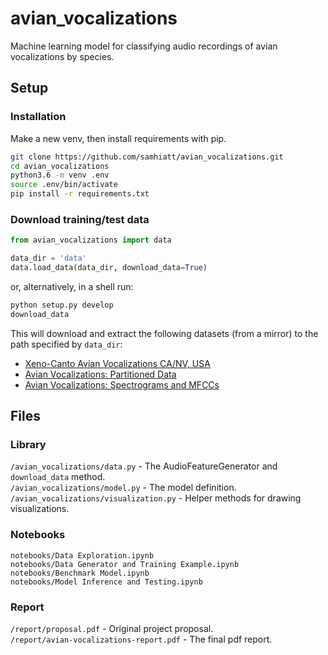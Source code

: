 # avian_vocalizations

Machine learning model for classifying audio recordings of avian vocalizations by species.

## Setup

### Installation

Make a new venv, then install requirements with pip.

```bash
git clone https://github.com/samhiatt/avian_vocalizations.git
cd avian_vocalizations
python3.6 -m venv .env
source .env/bin/activate
pip install -r requirements.txt
```

### Download training/test data

```python
from avian_vocalizations import data

data_dir = 'data'
data.load_data(data_dir, download_data=True)
```
or, alternatively, in a shell run:

```bash
python setup.py develop
download_data
```
This will download and extract the following datasets (from a mirror) to the path specified by `data_dir`:

* [Xeno-Canto Avian Vocalizations CA/NV, USA](https://www.kaggle.com/samhiatt/xenocanto-avian-vocalizations-canv-usa)
* [Avian Vocalizations: Partitioned Data](https://www.kaggle.com/samhiatt/avian-vocalizations-partitioned-data)
* [Avian Vocalizations: Spectrograms and MFCCs](https://www.kaggle.com/samhiatt/avian-vocalizations-spectrograms-and-mfccs)

## Files
### Library
`/avian_vocalizations/data.py` - The AudioFeatureGenerator and `download_data` method.  
`/avian_vocalizations/model.py` - The model definition.  
`/avian_vocalizations/visualization.py` - Helper methods for drawing visualizations.  
### Notebooks 
`notebooks/Data Exploration.ipynb`  
`notebooks/Data Generator and Training Example.ipynb`  
`notebooks/Benchmark Model.ipynb`  
`notebooks/Model Inference and Testing.ipynb`  
### Report
`/report/proposal.pdf` - Original project proposal.  
`/report/avian-vocalizations-report.pdf` - The final pdf report.  

